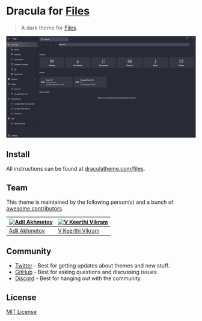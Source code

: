 # Dracula for [Files](https://github.com/files-community/Files)

> A dark theme for [Files](https://github.com/files-community/Files).

![Screenshot](./screenshot.png)

## Install

All instructions can be found at [draculatheme.com/files](https://draculatheme.com/files).

## Team

This theme is maintained by the following person(s) and a bunch of [awesome contributors](https://github.com/dracula/files/graphs/contributors).

| [![Adil Akhmetov](https://github.com/weeebdev.png?size=100)](https://github.com/weeebdev) | [![V Keerthi Vikram](https://github.com/vkeerthivikram.png?size=100)](https://github.com/vkeerthivikram) 
| ----------------------------------------------------------------------------------------- |  --------------------------------------------------------------------------------------------------------
| [Adil Akhmetov](https://github.com/weeebdev)                                              | [V Keerthi Vikram](https://github.com/vkeerthivikram)  

## Community

- [Twitter](https://twitter.com/draculatheme) - Best for getting updates about themes and new stuff.
- [GitHub](https://github.com/dracula/dracula-theme/discussions) - Best for asking questions and discussing issues.
- [Discord](https://draculatheme.com/discord-invite) - Best for hanging out with the community.

## License

[MIT License](./LICENSE)
